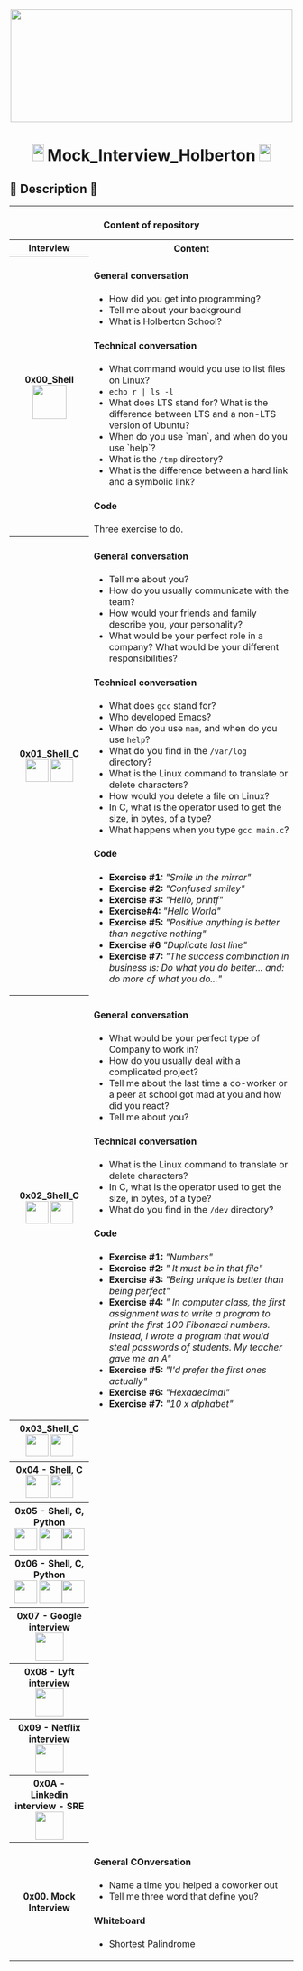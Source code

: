 <div align="center"><img src="https://user-images.githubusercontent.com/66263776/98416555-43fa9b80-204d-11eb-800a-df8e19b62655.jpg" width="500" height= "200"> </div>

# <div align="center"><img src="https://user-images.githubusercontent.com/66263776/98705433-b6b88f00-234b-11eb-97b7-cb193f7424f4.png" width="20" height= "30">    Mock_Interview_Holberton <img src="https://user-images.githubusercontent.com/66263776/98705433-b6b88f00-234b-11eb-97b7-cb193f7424f4.png" width="20" height= "30"></div>

## :scroll: Description :scroll:
---
<h3 align="center">Content of repository</h3>
<div align="center">
    <table>
        <tr>
            <th align="center"><center>Interview</center></th>
            <th align="center">Content </th>
        </tr>
        <tr>
            <th align="center"><center>0x00_Shell
            <br>
            <div align="center"><img src="https://user-images.githubusercontent.com/66263776/116768558-032c7f80-a9fd-11eb-8ab6-475b7f7cf4ce.png" width="60" height= "60"> </div>
            </center></th>
            <td>
                <h4>General conversation</h4>
                <ul>
                    <li>How did you get into programming?</li>
                    <li>Tell me about your background</li>
                    <li>What is Holberton School?</li>
                </ul>
                <h4>Technical conversation</h4>
                <ul>
                    <li>What command would you use to list files on Linux?</li>
                    <li><code>echo r | ls -l</code></li>
                    <li> What does LTS stand for? What is the difference between LTS and a non-LTS version of Ubuntu?</li>
                    <li>When do you use `man`, and when do you use `help`?</li>
                    <li>What is the <code>/tmp</code> directory?</li>
                    <li>What is the difference between a hard link and a symbolic link?</li>
                </ul>
                <h4>Code</h4>
                Three exercise to do.
            </td>
        </tr>
        <tr>
            <th align="center"><center>0x01_Shell_C
            <br>
            <div align="center">
            <img src="https://user-images.githubusercontent.com/66263776/116768558-032c7f80-a9fd-11eb-8ab6-475b7f7cf4ce.png" width="40" height= "40"> <img src="https://user-images.githubusercontent.com/66263776/116768630-9e255980-a9fd-11eb-811e-b072999448e0.png" width="40" height= "40">
            </div>
            </center></th>
            <td>
                <h4>General conversation</h4>
                <ul>
                    <li>Tell me about you?</li>
                    <li>How do you usually communicate with the team?</li>
                    <li>How would your friends and family describe you, your personality?</li>
                    <li>What would be your perfect role in a company? What would be your different responsibilities?</li>
                </ul>
                <h4>Technical conversation</h4>
                <ul>
                    <li>What does <code>gcc</code> stand for?</li>
                    <li>Who developed Emacs?</li>
                    <li>When do you use <code>man</code>, and when do you use <code>help</code>?</li>
                    <li>What do you find in the <code>/var/log</code> directory?</li>
                    <li>What is the Linux command to translate or delete characters?</li>
                    <li> How would you delete a file on Linux?</li>
                    <li>In C, what is the operator used to get the size, in bytes, of a type?</li>
                    <li>What happens when you type <code>gcc main.c</code>?</li>
                </ul>
                <h4>Code</h4>
                <ul>
                    <li><b>Exercise #1:</b> <i>"Smile in the mirror"</i></li>
                    <li><b>Exercise #2:</b> <i>"Confused smiley"</i></li>
                    <li><b>Exercise #3:</b> <i>"Hello, printf"</i></li>
                    <li><b>Exercise#4:</b> <i>"Hello World"</i></li>
                    <li><b>Exercise #5:</b> <i>"Positive anything is better than negative nothing"</i></li>
                    <li><b>Exercise #6</b> <i>"Duplicate last line"</i></li>
                    <li><b>Exercise #7:</b> <i>"The success combination in business is: Do what you do better... and: do more of what you do..."</i> </li>
                </ul>
            </td>
        </tr>
        <tr>
            <th align="center"><center>0x02_Shell_C
            <br>
            <div align="center">
            <img src="https://user-images.githubusercontent.com/66263776/116768558-032c7f80-a9fd-11eb-8ab6-475b7f7cf4ce.png" width="40" height= "40"> <img src="https://user-images.githubusercontent.com/66263776/116768630-9e255980-a9fd-11eb-811e-b072999448e0.png" width="40" height= "40">
            </div>
            </center></th>
            <td>
                <h4>General conversation</h4>
                <ul>
                    <li>What would be your perfect type of Company to work in?</li>
                    <li>How do you usually deal with a complicated project?</li>
                    <li>Tell me about the last time a co-worker or a peer at school got mad at you and how did you react?</li>
                    <li>Tell me about you?</li>
                </ul>
                <h4>Technical conversation</h4>
                <ul>
                    <li>What is the Linux command to translate or delete characters?</li>
                    <li> In C, what is the operator used to get the size, in bytes, of a type?</li>
                    <li>What do you find in the <code>/dev</code> directory?</li>
                </ul>
                <h4>Code</h4>
                <ul>
                    <li><b>Exercise #1:</b> <i>"Numbers"</i></li>
                    <li><b>Exercise #2:</b> <i>" It must be in that file"</i></li>
                    <li><b>Exercise #3:</b> <i>"Being unique is better than being perfect"</i></li>
                    <li><b>Exercise #4: </b> <i>" In computer class, the first assignment was to write a program to print the first 100 Fibonacci numbers. Instead, I wrote a program that would steal passwords of students. My teacher gave me an A"</i></li>
                    <li><b>Exercise #5:</b> <i>"I'd prefer the first ones actually"</i></li>
                    <li><b>Exercise #6:</b> <i>"Hexadecimal"</i></li>
                    <li><b>Exercise #7:</b> <i>"10 x alphabet"</i></li>
                </ul>
            </td>
        </tr>
        <tr>
            <th align="center"><center>0x03_Shell_C
            <br>
            <div align="center">
            <img src="https://user-images.githubusercontent.com/66263776/116768558-032c7f80-a9fd-11eb-8ab6-475b7f7cf4ce.png" width="40" height= "40"> <img src="https://user-images.githubusercontent.com/66263776/116768630-9e255980-a9fd-11eb-811e-b072999448e0.png" width="40" height= "40">
            </div>
            </center></th>
            <td>
            </td>
        </tr>
        <tr>
            <th align="center"><center>0x04 - Shell, C
            <br>
            <div align="center">
            <img src="https://user-images.githubusercontent.com/66263776/116768558-032c7f80-a9fd-11eb-8ab6-475b7f7cf4ce.png" width="40" height= "40"> <img src="https://user-images.githubusercontent.com/66263776/116768630-9e255980-a9fd-11eb-811e-b072999448e0.png" width="40" height= "40">
            </div>
            </center> </th>
            <td>
            </td>
        </tr>
        <tr>
            <th align="center"><center> 0x05 - Shell, C, Python 
            <br>
            <div align="center">
            <img src="https://user-images.githubusercontent.com/66263776/116768558-032c7f80-a9fd-11eb-8ab6-475b7f7cf4ce.png" width="40" height= "40"> <img src="https://user-images.githubusercontent.com/66263776/116768630-9e255980-a9fd-11eb-811e-b072999448e0.png" width="40" height= "40"><img src="https://user-images.githubusercontent.com/66263776/116768661-f9574c00-a9fd-11eb-9555-d6b51cd3aa3f.png" width="40" height= "40">
            </div>
            </center> </th>
            <td>
            </td>
        </tr>
        <tr>
            <th align="center"><center> 0x06 - Shell, C, Python 
            <br>
            <div align="center">
            <img src="https://user-images.githubusercontent.com/66263776/116768558-032c7f80-a9fd-11eb-8ab6-475b7f7cf4ce.png" width="40" height= "40"> <img src="https://user-images.githubusercontent.com/66263776/116768630-9e255980-a9fd-11eb-811e-b072999448e0.png" width="40" height= "40"><img src="https://user-images.githubusercontent.com/66263776/116768661-f9574c00-a9fd-11eb-9555-d6b51cd3aa3f.png" width="40" height= "40">
            </div>
            </center> </th>
            <td>
            </td>
        </tr>
        <tr>
            <th align="center"><center> 0x07 - Google interview 
            <br>
            <div align="center">
            <img src="https://user-images.githubusercontent.com/66263776/116768696-2efc3500-a9fe-11eb-8e29-26ddab39604f.png" width="50" height= "50">
            </div>
            </center> </th>
            <td>
            </td>
        </tr>
        <tr>
            <th align="center"><center> 0x08 - Lyft interview
            <br>
            <div align="center">
            <img src="https://user-images.githubusercontent.com/66263776/116768723-6f5bb300-a9fe-11eb-9fbb-037423f3a1c0.png" width="50" height= "50">
            </div>
            </center> </th>
            <td>
            </td>
        </tr>
        <tr>
            <th align="center"><center>  0x09 - Netflix interview
            <br>
            <div align="center">
            <img src="https://user-images.githubusercontent.com/66263776/116768747-a6ca5f80-a9fe-11eb-907c-79f74196a4f9.png" width="50" height= "50">
            </div>
            </center> </th>
            <td>
            </td>
        </tr>
        <tr>
            <th align="center"><center>  0x0A - Linkedin interview - SRE
            <br>
            <div align="center">
            <img src="https://user-images.githubusercontent.com/66263776/116768778-ce212c80-a9fe-11eb-906d-17336d9e7373.png" width="50" height= "50">
            </div>
            </center> </th>
            <td>
            </td>
        </tr>
        <tr>
            <th align="center"><center> 0x00. Mock Interview</center></th>
            <td>
                <h4>General COnversation</h4>
                <ul>
                    <li>Name a time you helped a coworker out</li>
                    <li>Tell me three word that define you?</li>
                </ul>
                <h4>Whiteboard</h4>
                <ul>
                    <li>Shortest Palindrome</li>
                </ul>
            </td>
        </tr>
    </table>
</div>


